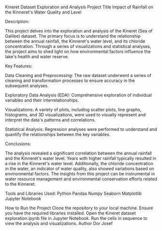 Kineret Dataset Exploration and Analysis
Project Title
Impact of Rainfall on the Kinneret's Water Quality and Level

Description:

This project delves into the exploration and analysis of the Kineret (Sea of Galilee) dataset. The primary focus is to understand the relationship between the annual rainfall, the Kinneret's water level, and its chloride concentration. Through a series of visualizations and statistical analyses, the project aims to shed light on how environmental factors influence the lake's health and water reserve.

Key Features:

  Data Cleaning and Preprocessing: The raw dataset underwent a series of cleaning and transformation processes to ensure accuracy in the subsequent analyses.

  Exploratory Data Analysis (EDA): Comprehensive exploration of individual variables and their interrelationships.

  Visualizations: A variety of plots, including scatter plots, line graphs, histograms, and 3D visualizations, were used to visually represent and interpret the data's patterns and correlations.

  Statistical Analysis: Regression analyses were performed to understand and quantify the relationships between the key variables.

Conclusions:

The analysis revealed a significant correlation between the annual rainfall and the Kinneret's water level. Years with higher rainfall typically resulted in a rise in the Kinneret's water level. Additionally, the chloride concentration in the water, an indicator of water quality, also showed variations based on environmental factors. The insights from this project can be instrumental in water resource management and environmental conservation efforts related to the Kinneret.

Tools and Libraries Used:
Python
Pandas
Numpy
Seaborn
Matplotlib
Jupyter Notebook

How to Run the Project
Clone the repository to your local machine.
Ensure you have the required libraries installed.
Open the Kineret dataset exploration.ipynb file in Jupyter Notebook.
Run the cells in sequence to view the analysis and visualizations.
Author
Dor Josef
